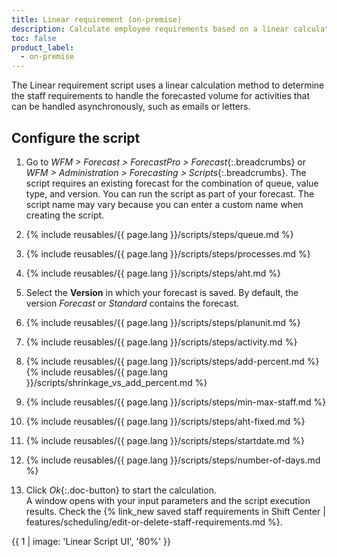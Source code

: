 ```yaml
---
title: Linear requirement (on-premise)
description: Calculate employee requirements based on a linear calculation.
toc: false
product_label:
  - on-premise
---
```


The Linear requirement script uses a linear calculation method to determine the staff requirements to handle the forecasted volume for activities that can be handled asynchronously, such as emails or letters.

## Configure the script

1. Go to _WFM > Forecast > ForecastPro > Forecast_{:.breadcrumbs} or _WFM > Administration > Forecasting > Scripts_{:.breadcrumbs}. The script requires an existing forecast for the combination of queue, value type, and version. You can run the script as part of your forecast. The script name may vary because you can enter a custom name when creating the script.
2. {% include reusables/{{ page.lang }}/scripts/steps/queue.md %}
3. {% include reusables/{{ page.lang }}/scripts/steps/processes.md %}
4. {% include reusables/{{ page.lang }}/scripts/steps/aht.md %}
5. Select the **Version** in which your forecast is saved. By default, the version _Forecast_ or _Standard_ contains the forecast.
6. {% include reusables/{{ page.lang }}/scripts/steps/planunit.md %}
7. {% include reusables/{{ page.lang }}/scripts/steps/activity.md %}
8. {% include reusables/{{ page.lang }}/scripts/steps/add-percent.md %}
   {% include reusables/{{ page.lang }}/scripts/shrinkage_vs_add_percent.md %}

9. {% include reusables/{{ page.lang }}/scripts/steps/min-max-staff.md %}
10. {% include reusables/{{ page.lang }}/scripts/steps/aht-fixed.md %}
11. {% include reusables/{{ page.lang }}/scripts/steps/startdate.md %}
12. {% include reusables/{{ page.lang }}/scripts/steps/number-of-days.md %}
13. Click _Ok_{:.doc-button} to start the calculation.<br>
   A window opens with your input parameters and the script execution results. Check the {% link_new saved staff requirements in Shift Center | features/scheduling/edit-or-delete-staff-requirements.md %}.

{{ 1 | image: 'Linear Script UI', '80%' }}
